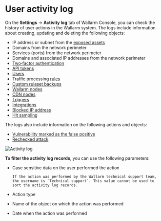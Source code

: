 # User activity log

On the **Settings** → **Activity log** tab of Wallarm Console, you can check the history of user actions in the Wallarm system. The logs include information about creating, updating and deleting the following objects:

* IP address or subnet from the [exposed assets](../scanner.md)
* Domains from the network perimeter
* Services (ports) from the network perimeter
* Domains and associated IP addresses from the network perimeter
* [Two‑factor authentication](account.md#enabling-two-factor-authentication)
* [API tokens](api-tokens.md)
* [Users](users.md)
* Traffic processing [rules](../rules/intro.md)
* [Custom ruleset backups](../rules/backup.md)
* [Wallarm nodes](../nodes/nodes.md)
* [CDN nodes](../nodes/cdn-node.md)
* [Triggers](../triggers/triggers.md)
* [Integrations](integrations/integrations-intro.md)
* [Blocked IP address](../ip-lists/denylist.md)
* [Hit sampling](../events/analyze-attack.md#sampling-of-hits)

The logs also include information on the following actions and objects:

* [Vulnerability marked as the false positive](../vulnerabilities.md#marking-vulnerabilities-as-false-positives)
* [Rechecked attack](../events/verify-attack.md)

![Activity log](../../images/user-guides/settings/audit-log.png)

**To filter the activity log records**, you can use the following parameters:

* Case sensitive data on the user performed the action

      If the action was performed by the Wallarm technical support team, the username is `Technical support`. This value cannot be used to sort the activity log records.
* Action type
* Name of the object on which the action was performed
* Date when the action was performed
